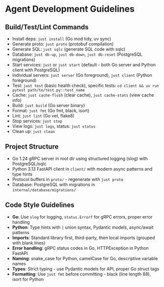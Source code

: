 # Agent Development Guidelines

## Build/Test/Lint Commands
- Install deps: `just install` (Go mod tidy, uv sync)
- Generate proto: `just proto` (protobuf compilation)
- Generate SQL: `just sqlc` (generate SQL code with sqlc)
- Database: `just db-up`, `just db-down`, `just db-reset` (PostgreSQL migrations)
- Start services: `just` or `just start` (default - both Go server and Python client with PostgreSQL)
- Individual servers: `just server` (Go foreground), `just client` (Python foreground)
- Test: `just test` (basic health check), specific tests: `cd client && uv run pytest path/to/test.py::test_name`
- Cache: `just cache-flush` (clear cache), `just cache-stats` (view cache info)
- Build: `just build` (Go server binary)
- Format: `just fmt` (Go fmt, black, isort)
- Lint: `just lint` (Go vet, flake8)
- Stop services: `just stop`
- View logs: `just logs`, status: `just status`
- Clean up: `just clean`

## Project Structure
- Go 1.24 gRPC server in root dir using structured logging (slog) with PostgreSQL/sqlc
- Python 3.13 FastAPI client in `client/` with modern async patterns and type hints
- Protocol buffers in `proto/` - regenerate with `just proto`
- Database: PostgreSQL with migrations in `internal/database/migrations/`

## Code Style Guidelines
- **Go**: Use `slog` for logging, `status.Errorf` for gRPC errors, proper error handling
- **Python**: Type hints with `|` union syntax, Pydantic models, async/await patterns
- **Imports**: Standard library first, third-party, then local imports (grouped with blank lines)
- **Error handling**: gRPC status codes in Go, HTTPException in Python FastAPI
- **Naming**: snake_case for Python, camelCase for Go, descriptive variable names
- **Types**: Strict typing - use Pydantic models for API, proper Go struct tags
- **Formatting**: Use `just fmt` before committing - black (line length 88), isort for Python